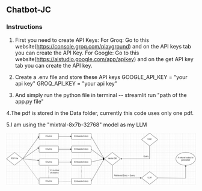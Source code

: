 ## Chatbot-JC

### Instructions

1. First you need to create API Keys:
For Groq: Go to this website(https://console.groq.com/playground) and on the API keys tab you can create the API Key.
For Google: Go to this website(https://aistudio.google.com/app/apikey) and on the get API key tab you can create the API key.

2. Create a .env file and store these API keys
GOOGLE_API_KEY = "your api key"
GROQ_API_KEY = "your api key"

3. And simply run the python file in terminal -- streamlit run "path of the app.py file"

4.The pdf is stored in the Data folder, currently this code uses only one pdf.

5.I am using the "mixtral-8x7b-32768" model as my LLM

![Flowchart](chatbot/architecture.jpg)
